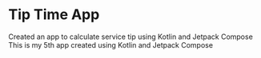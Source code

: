 # Tip Time App
Created an app to calculate service tip using Kotlin and Jetpack Compose
This is my 5th app created using Kotlin and Jetpack Compose
